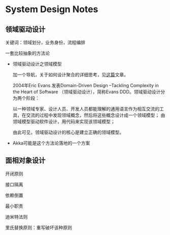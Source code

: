 # System Design Notes

## 领域驱动设计

关键词：领域划分，业务身份，流程编排

一套比较抽象的方法论

- 领域驱动设计之领域模型

  加一个导航，关于如何设计聚合的详细思考，见[这篇](SubItems/https://link.zhihu.com/?target=http%3A//www.cnblogs.com/netfocus/p/3307971.html)文章。

  2004年Eric Evans 发表Domain-Driven Design –Tackling Complexity in the Heart of Software （领域驱动设计），简称Evans DDD。领域驱动设计分为两个阶段：

  以一种领域专家、设计人员、开发人员都能理解的通用语言作为相互交流的工具，在交流的过程中发现领域概念，然后将这些概念设计成一个领域模型；
  由领域模型驱动软件设计，用代码来实现该领域模型；

  由此可见，领域驱动设计的核心是建立正确的领域模型。

- Akka可能是这个方法论落地的一个方案

## 面相对象设计

开闭原则

接口隔离

依赖倒置

最小职责

迪米特法则

里氏替换原则：重写破坏该种原则